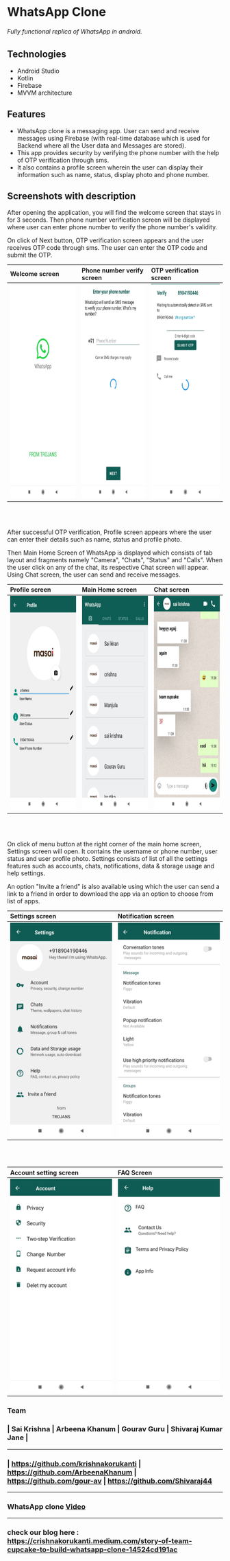 # WhatsApp Clone
###### Fully functional replica of WhatsApp in android.
 
 ## Technologies
 * Android Studio 
 * Kotlin
 * Firebase
 * MVVM architecture
  
## Features
* WhatsApp clone is a messaging app. User can send and receive messages using Firebase (with real-time database which is used for Backend where all the User data and Messages are stored).
* This app provides security by verifying the phone number with the help of OTP verification through sms.
* It also contains a profile screen wherein the user can display their information such as name, status, display photo and phone number. 

## Screenshots with description

After opening the application, you will find the welcome screen that stays in for 3 seconds. Then phone number verification screen will be displayed where user can enter phone number to verify the phone number's validity. 

On click of Next button, OTP verification screen appears and the user receives OTP code through sms. The user can enter the OTP code and submit the OTP.

|**Welcome screen**|**Phone number verify screen**|**OTP verification screen**|
|:---|:--|:--|
|<img src=Images/whatsapp_splash.jpg height="500px"/>|<img src=Images/whatsapp_verify_otp.jpg height="500px"/>|<img src=Images/whatsapp_verify_phone.jpg height="500px"/>|

<br/><br/>

After successful OTP verification, Profile screen appears where the user can enter their details such as name, status and profile photo. 

Then Main Home Screen of WhatsApp is displayed which consists of tab layout and fragments namely "Camera", "Chats", "Status" and "Calls". When the user click on any of the chat, its respective Chat screen will appear. Using Chat screen, the user can send and receive messages.

|**Profile screen**|**Main Home screen**|**Chat screen**|
|:---|:--|:--|
|<img src=Images/whatsapp_profile.jpg height="500px"/>|<img src=Images/whatsapp_chats_fragment.jpg height="500px"/>|<img src=Images/whatsapp_chats.jpg height="500px"/>|

<br/><br/>

On click of menu button at the right corner of the main home screen, Settings screen will open. It contains the username or phone number, user status and user profile photo. Settings consists of list of all the settings features such as accounts, chats, notifications, data & storage usage and help settings.

An option "Invite a friend" is also available using which the user can send a link to a friend in order to download the app via an option to choose from list of apps.

|**Settings screen**|**Notification screen**|
|:---|:--|
|<img src=Images/whatsapp_settings.jpg height="500px"/>|<img src=Images/whatsapp_notification.jpg height="500px"/>|

<br/><br/>

|**Account setting screen**|**FAQ Screen**|
|:--|:--|
|<img src=Images/whatsapp_account.jpg height="500px"/>|<img src=Images/whatsapp_faq.jpg height="500px"/>|


### Team 
### | Sai Krishna      | Arbeena Khanum     | Gourav Guru    | Shivaraj Kumar Jane |
-----------------------------------------------------------------------------------------------------------------------------------
### | https://github.com/krishnakorukanti | https://github.com/ArbeenaKhanum | https://github.com/gour-av | https://github.com/Shivaraj44
------------------------------------------------------------------------------------------------------------------------------------

### WhatsApp clone **[Video](https://drive.google.com/file/d/138oK7YGqUUi_bd_ETYPsxw1ViGuUJ_5h/view)**
---
### check our blog here : https://crishnakorukanti.medium.com/story-of-team-cupcake-to-build-whatsapp-clone-14524cd191ac
